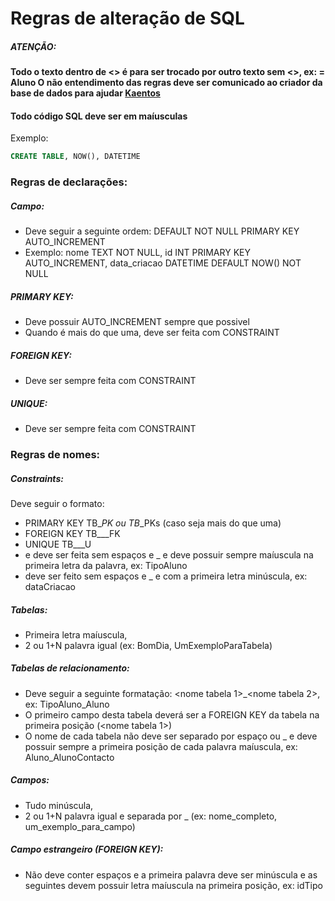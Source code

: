 # Regras de alteração de SQL

##### ATENÇÃO:
**Todo o texto dentro de <> é para ser trocado por outro texto sem <>, ex: <nome> = Aluno
O não entendimento das regras deve ser comunicado ao criador da base de dados para ajudar [Kaentos](https://github.com/Kaentos)**

#### Todo código SQL deve ser em maíusculas
Exemplo:
```sql
CREATE TABLE, NOW(), DATETIME
```

### Regras de declarações:
##### Campo:
* Deve seguir a seguinte ordem: <nome campo> <tipo> DEFAULT <DEFAULT value> NOT NULL PRIMARY KEY AUTO_INCREMENT
* Exemplo: nome TEXT NOT NULL, id INT PRIMARY KEY AUTO_INCREMENT, data_criacao DATETIME DEFAULT NOW() NOT NULL

##### PRIMARY KEY:
* Deve possuir AUTO_INCREMENT sempre que possivel
* Quando é mais do que uma, deve ser feita com CONSTRAINT
    
##### FOREIGN KEY:
* Deve ser sempre feita com CONSTRAINT

##### UNIQUE:
* Deve ser sempre feita com CONSTRAINT


### Regras de nomes:

##### Constraints:
Deve seguir o formato:
* PRIMARY KEY TB_<nome tabela>_PK ou TB_<nome tabela>_PKs (caso seja mais do que uma)
* FOREIGN KEY TB_<nome tabela>_<nome tabela referenciada>_FK
* UNIQUE TB_<nome tabela>_<campo>_U
* <nome tabela> e <nome tabela referenciada> deve ser feita sem espaços e _ e deve possuir sempre maíuscula na primeira letra da palavra, ex: TipoAluno
* <campo> deve ser feito sem espaços e _ e com a primeira letra minúscula, ex: dataCriacao
        
##### Tabelas:
* Primeira letra maíuscula,
* 2 ou 1+N palavra igual (ex: BomDia, UmExemploParaTabela)

##### Tabelas de relacionamento:
* Deve seguir a seguinte formatação: <nome tabela 1>_<nome tabela 2>, ex: TipoAluno_Aluno
* O primeiro campo desta tabela deverá ser a FOREIGN KEY da tabela na primeira posição (<nome tabela 1>)
* O nome de cada tabela não deve ser separado por espaço ou _ e deve possuir sempre a primeira posição de cada palavra maíuscula, ex: Aluno_AlunoContacto

##### Campos:
* Tudo minúscula,
* 2 ou 1+N palavra igual e separada por _ (ex: nome_completo, um_exemplo_para_campo)

##### Campo estrangeiro (FOREIGN KEY):
* Não deve conter espaços e a primeira palavra deve ser minúscula e as seguintes devem possuir letra maíuscula na primeira posição, ex: idTipo